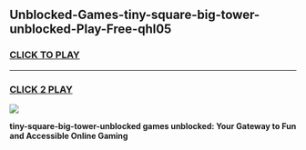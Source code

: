 
## Unblocked-Games-tiny-square-big-tower-unblocked-Play-Free-qhl05
<h3>
<a href="https://premium76.site?title=tiny-square-big-tower-unblocked&ref=10A">CLICK TO PLAY</a></h3>
<hr>

<h3>
<a href="https://premium76.site?title=tiny-square-big-tower-unblocked&ref=10A">CLICK 2 PLAY</a>
  
</h3>

<a href="https://premium76.site?title=tiny-square-big-tower-unblocked&ref=10A"><img src="https://clearcache.store/games.png"></a>


**tiny-square-big-tower-unblocked games unblocked: Your Gateway to Fun and Accessible Online Gaming**
